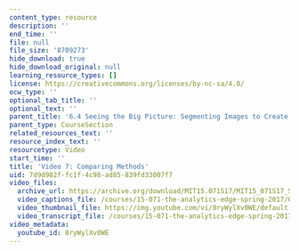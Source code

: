 ```yaml
---
content_type: resource
description: ''
end_time: ''
file: null
file_size: '8709273'
hide_download: true
hide_download_original: null
learning_resource_types: []
license: https://creativecommons.org/licenses/by-nc-sa/4.0/
ocw_type: ''
optional_tab_title: ''
optional_text: ''
parent_title: '6.4 Seeing the Big Picture: Segmenting Images to Create Data  (Recitation)'
parent_type: CourseSection
related_resources_text: ''
resource_index_text: ''
resourcetype: Video
start_time: ''
title: 'Video 7: Comparing Methods'
uid: 7d9d982f-fc1f-4c98-ad85-839fd33007f7
video_files:
  archive_url: https://archive.org/download/MIT15.071S17/MIT15_071S17_Session_6.4.09_300k.mp4
  video_captions_file: /courses/15-071-the-analytics-edge-spring-2017/0d8be30381c455ff9a2d0fce6b42baf2_8ryWylXv0WE.vtt
  video_thumbnail_file: https://img.youtube.com/vi/8ryWylXv0WE/default.jpg
  video_transcript_file: /courses/15-071-the-analytics-edge-spring-2017/a376515e5ee9958b9b814c3b009e3443_8ryWylXv0WE.pdf
video_metadata:
  youtube_id: 8ryWylXv0WE
---
```

